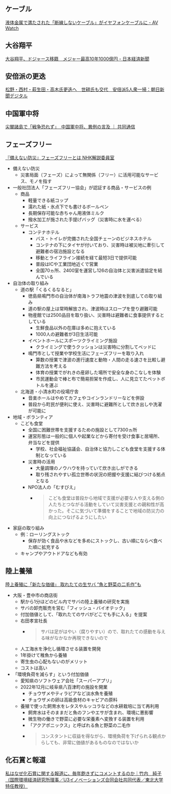 ## ケーブル

[液体金属で満たされた「断線しないケーブル」がイヤフォンケーブルに - AV Watch](https://av.watch.impress.co.jp/docs/news/1553352.html)

## 大谷翔平

[大谷翔平、ドジャース移籍　メジャー最高10年1000億円 - 日本経済新聞](https://www.nikkei.com/article/DGXZQODL1001M0Q3A211C2000000/)

## 安倍派の更迭

[松野・西村・萩生田・高木氏更迭へ　世耕氏も交代　安倍派5人衆一掃：朝日新聞デジタル](https://digital.asahi.com/articles/ASRD96VPLRD9UTFK004.html?ptoken=01HH8JPPRJXWCNW5V09DM31HFG)

## 中国軍中将

[尖閣諸島で「戦争恐れず」　中国軍中将、異例の言及 ｜ 共同通信](https://nordot.app/1106189113753142221)

## フェーズフリー

[『備えない防災』フェーズフリーとは NHK解説委員室](https://www.nhk.or.jp/kaisetsu-blog/700/490159.html)

- 備えない防災
  - 災害局面（フェーズ）によって無関係（フリー）に活用可能なサービス、モノを指す
- 一般社団法人「フェーズフリー協会」が認証する商品・サービスの例
  - 商品
    - 軽量できる紙コップ
    - 濡れた紙・氷点下でも書けるボールペン
    - 長期保存可能な赤ちゃん用液体ミルク
    - 撥水加工が施された手提げバッグ（災害時に水を運べる）
  - サービス
    - コンテナホテル
      - バス・トイレが完備された全国チェーンのビジネスホテル
      - コンテナの下にタイヤが付いており、災害時は被災地に牽引して避難者の宿泊施設となる
      - 移動とライフライン接続を経て最短3日で提供可能
      - 普段はICや工業団地近くで営業
      - 全国70ヵ所、2400室を運営し126の自治体と災害派遣協定を結んでいる
- 自治体の取り組み
  - 道の駅「くるくるなると」
    - 徳島県鳴門市の自治体が南海トラフ地震の津波を到底しての取り組み
    - 道の駅の屋上は常時解放され、津波時はスロープを登り避難可能
    - 物産館では2500品目を取り扱い、災害時は避難者に食事提供するとしている
      - 生鮮食品以外の在庫は多めに抱えている
      - 1000人の避難者が3日生活可能
    - イベントホールにスポーツクライミング施設
      - クライミングで使うクッションは災害時に分割してベッドに
    - 鳴門市として授業や学校生活にフェーズフリーを取り入れ
      - 算数の授業で津波の進行速度と動物・人間の走る速さを比較し避難方法を考える
      - 体育の授業でがれきの産卵した場所で安全な身のこなしを体験
      - 市民運動会で棒と布で簡易担架を作成し、人に見立てたペットボトルを運ぶ
  - 北海道・小清水町の役場庁舎
    - 音楽ホールはやめてカフェやコインランドリーなどを併設
    - 普段から町民が便利に使え、災害時に避難所として炊き出しや洗濯が可能に
- 地域・ボランティア
  - こども食堂
    - 全国に困難世帯を支援するための施設として7300ヵ所
    - 運営形態は一般的に個人や起業などから寄付を受け食事と居場所、弁当などを提供
      - 学校、社会福祉協議会、自治体と協力しこども食堂を支援する体制となっている
    - 災害時の活用
      - 大量調理のノウハウを持っていて炊き出しができる
      - 取り残されやすい孤立世帯の状況の把握や支援に結びつける拠点となる
    - NPO法人の「むすびえ」
      - > こども食堂は普段から地域で支援が必要な人や支える側の人たちとつながる活動をしていて災害支援との親和性が高かった。そこに気づいて準備をすることで地域の防災力の向上につなげるようにしたい
- 家庭の取り組み
  - 例：ローリングストック
    - 保存が効く食品や水などを多めにストックし、古い順にならべ食べた順に拡充する
  - キャンプやアウトドアなども有効

## 陸上養殖

[陸上養殖に「新たな価値」 取れたての生サバ “魚と野菜の二毛作”も](https://www3.nhk.or.jp/news/contents/ohabiz/articles/2023_0331.html)

- 大阪・豊中市の商店街
  - 駅から1分ほどのビル内でサバの陸上養殖の研究を実施
  - サバの卸売販売を営む「フィッシュ・バイオテック」
  - 付加価値として、「取れたてのサバがどこでも手に入る」を提案
  - 右田孝宣社長
    - > サバは足がはやい（腐りやすい）ので、取れたての感動を与える味がなかなか再現できないので
  - 人工海水を浄化し循環させる装置を開発
  - 1年掛けて稚魚から養殖
  - 寄生虫の心配もないのがメリット
  - コストは高い
- 「環境負荷を減らす」という付加価値
  - 愛知県のソフトウェア会社「スーパーアプリ」
  - 2022年12月に岐阜県八百津町の施設を開業
    - チョウザメやティラピアなど淡水魚を養殖
    - チョウザメの卵は高級食材のキャビアの原料
  - 養殖で使った飼育水をレタスやルッコラなどの水耕栽培に当て再利用
    - 飼育水はそのままだと魚のフンやエサが含まれ、環境に悪影響
    - 微生物の働きで野菜に必要な栄養素へ変換する装置を利用
    - 「アクアポニックス」と呼ばれる魚と野菜の二毛作
    - > コンスタントに収益を得ながら、環境負荷を下げられる観点からしても、非常に価値があるものなのではないか

## 化石賞と報道

[私はなぜ化石賞に関する報道に、毎年飽きずにコメントするのか｜竹内　純子（国際環境経済研究所理事／U3イノベーションズ合同会社共同代表／東北大学特任教授）](https://comemo.nikkei.com/n/n49f0a4eb9ae8)

